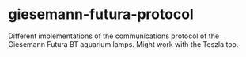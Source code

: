 giesemann-futura-protocol
=========================

Different implementations of the communications protocol of the Giesemann Futura BT aquarium lamps. Might work with the Teszla too.
